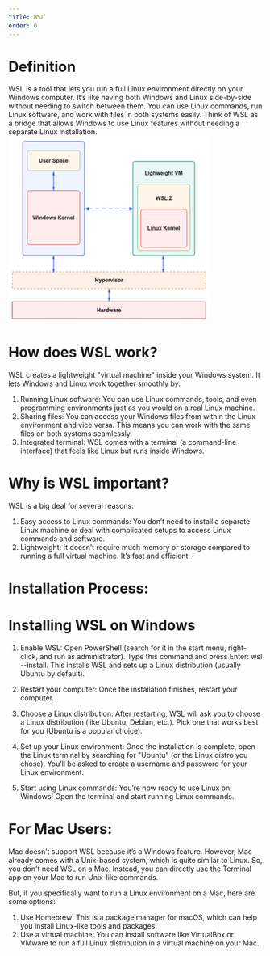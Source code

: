 ```yaml
---
title: WSL 
order: 6
---
```

<h1>Definition</h1>
WSL is a tool that lets you run a full Linux environment directly on your Windows computer. It’s like having both Windows and Linux side-by-side without needing to switch between them. You can use Linux commands, run Linux software, and work with files in both systems easily. Think of WSL as a bridge that allows Windows to use Linux features without needing a separate Linux installation.

<img src="img/wsl.png" alt="wsl diagram" width="400"/>

<h1>How does WSL work?</h1>
WSL creates a lightweight "virtual machine" inside your Windows system. It lets Windows and Linux work together smoothly by:

1. Running Linux software: You can use Linux commands, tools, and even programming environments just as you would on a real Linux machine.
2. Sharing files: You can access your Windows files from within the Linux environment and vice versa. This means you can work with the same files on both systems seamlessly.
3. Integrated terminal: WSL comes with a terminal (a command-line interface) that feels like Linux but runs inside Windows.

<h1>Why is WSL important?</h1>
WSL is a big deal for several reasons:

1. Easy access to Linux commands: You don’t need to install a separate Linux machine or deal with complicated setups to access Linux commands and software.
2. Lightweight: It doesn’t require much memory or storage compared to running a full virtual machine. It’s fast and efficient.

<h1>Installation Process:</h1>
<h1>Installing WSL on Windows</h1>

1. Enable WSL:
Open PowerShell (search for it in the start menu, right-click, and run as administrator).
Type this command and press Enter: wsl --install. This installs WSL and sets up a Linux distribution (usually Ubuntu by default).

2. Restart your computer: Once the installation finishes, restart your computer.

3. Choose a Linux distribution:
After restarting, WSL will ask you to choose a Linux distribution (like Ubuntu, Debian, etc.).
Pick one that works best for you (Ubuntu is a popular choice).

4. Set up your Linux environment:
Once the installation is complete, open the Linux terminal by searching for "Ubuntu" (or the Linux distro you chose).
You’ll be asked to create a username and password for your Linux environment.

5. Start using Linux commands: You’re now ready to use Linux on Windows! Open the terminal and start running Linux commands.

<h1>For Mac Users:</h1>
Mac doesn’t support WSL because it’s a Windows feature. However, Mac already comes with a Unix-based system, which is quite similar to Linux. So, you don't need WSL on a Mac. Instead, you can directly use the Terminal app on your Mac to run Unix-like commands.

But, if you specifically want to run a Linux environment on a Mac, here are some options:
1. Use Homebrew: This is a package manager for macOS, which can help you install Linux-like tools and packages.
2. Use a virtual machine: You can install software like VirtualBox or VMware to run a full Linux distribution in a virtual machine on your Mac.

